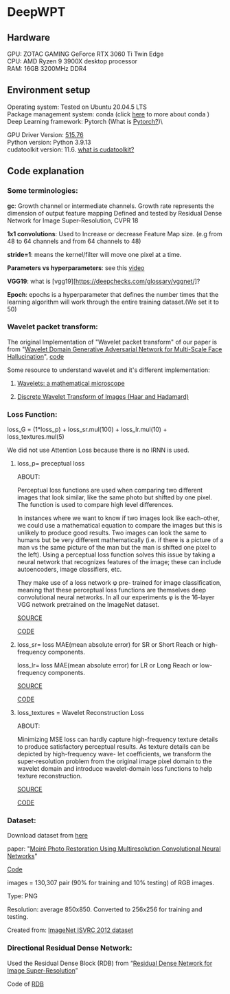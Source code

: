 # DeepWPT

## Hardware
GPU: ZOTAC GAMING GeForce RTX 3060 Ti Twin Edge\
CPU: AMD Ryzen 9 3900X desktop processor\
RAM: 16GB 3200MHz DDR4

## Environment setup
Operating system: Tested on Ubuntu 20.04.5 LTS \
Package management system:  conda (click [here](https://cloudsmith.com/blog/what-is-conda/) to more about conda )\
Deep Learning framework:    Pytorch (What is [Pytorch?](https://www.javatpoint.com/pytorch-introduction))\

                          
GPU Driver Version:  [515.76](https://www.nvidia.com/en-us/drivers/results/193095/)\
Python version: Python 3.9.13\
cudatoolkit version: 11.6.   [what is cudatoolkit?](https://anaconda.org/nvidia/cudatoolkit)



## Code explanation

### Some terminologies:
**gc**: Growth channel or intermediate channels. Growth rate represents the dimension of output feature mapping Defined and tested by Residual Dense Network for Image Super-Resolution, CVPR 18

**1x1 convolutions**: Used to Increase or decrease  Feature Map size. (e.g from 48 to 64 channels and from 64 channels to 48)

**stride=1**: means the kernel/filter will move one pixel  at a time.

**Parameters vs hyperparameters**: see this [video](https://www.youtube.com/watch?v=V4AcLJ2cgmU)


**VGG19**: what is [vgg19][https://deepchecks.com/glossary/vggnet/]? 

**Epoch**: epochs is a hyperparameter that defines the number times that the learning 
algorithm will work through the entire training dataset.(We set it to 50)




### Wavelet packet transform:
The original Implementation of "Wavelet packet transform" of our paper is from "[Wavelet Domain Generative Adversarial Network for Multi-Scale Face Hallucination](https://link.springer.com/article/10.1007/s11263-019-01154-8)",  [code](https://github.com/hhb072/WaveletSRNet/blob/f0219900056c505143d9831b44a112453784b2a7/networks.py)


Some resource to understand wavelet and it's different implementation:

1. [Wavelets: a mathematical microscope](https://www.youtube.com/watch?v=jnxqHcObNK4&t=1405s)

2. [Discrete Wavelet Transform of Images (Haar and Hadamard)](https://www.youtube.com/watch?v=1BTyUIPMMbw&t=1655s)


### Loss Function:

loss_G = (1*loss_p) + loss_sr.mul(100) + loss_lr.mul(10) + loss_textures.mul(5)

We did not use Attention Loss because there is no IRNN is used.


1. loss_p= preceptual loss

    ABOUT:

    Perceptual loss functions are used when comparing two different images that look similar, 
    like the same photo but shifted by one pixel. The function is used to compare high level differences.
    
    In instances where we want to know if two images look like each-other, we could use a mathematical equation to compare the images but this is             unlikely to produce good results. Two images can look the same to humans but be very different mathematically (i.e. if there is a picture of a man vs     the same picture of the man but the man is shifted one pixel to the left). Using a perceptual loss function solves this issue by taking a neural         network that recognizes features of the image; these can include autoencoders, image classifiers, etc.
    
    They make use of a loss network φ pre-
    trained for image classification, meaning that these perceptual loss functions are
    themselves deep convolutional neural networks. In all our experiments φ is the
    16-layer VGG network pretrained on the ImageNet dataset.

    [SOURCE](https://link.springer.com/article/10.1007/s10845-022-02003-1)

    [CODE](https://github.com/tyui592/Perceptual_loss_for_real_time_style_transfer)
  
  
  
2. loss_sr= loss MAE(mean absolute error) for SR or Short Reach or high-frequency components.

   loss_lr=  loss MAE(mean absolute error) for LR or Long Reach or low-frequency components.
   
    [SOURCE](https://link.springer.com/article/10.1007/s11263-019-01154-8)

    [CODE](https://github.com/hhb072/WaveletSRNet )



3. loss_textures = Wavelet Reconstruction Loss


    ABOUT:

    Minimizing MSE loss can hardly capture high-frequency
    texture details to produce satisfactory perceptual results.
    As texture details can be depicted by high-frequency wave-
    let coefficients, we transform the super-resolution problem
    from the original image pixel domain to the wavelet domain
    and introduce wavelet-domain loss functions to help texture
    reconstruction.

    [SOURCE](https://link.springer.com/article/10.1007/s11263-019-01154-8)

    [CODE](https://github.com/hhb072/WaveletSRNet )





### Dataset:
Download dataset from [here](https://drive.google.com/drive/folders/109cAIZ0ffKLt34P7hOMKUO14j3gww2UC)

paper: "[Moiré Photo Restoration Using Multiresolution
Convolutional Neural Networks](https://arxiv.org/abs/1805.02996)"

[Code](https://github.com/ZhengJun-AI/MoirePhotoRestoration-MCNN)


images = 130,307 pair (90% for training and 10% testing) of RGB images.

Type: PNG

Resolution: average 850x850. Converted to 256x256 for training and testing.  

Created from: [ImageNet ISVRC 2012 dataset](https://image-net.org/download.php)


### Directional Residual Dense Network:

Used the Residual Dense Block (RDB) from “[Residual Dense Network for Image Super-Resolution](https://arxiv.org/abs/1802.08797)”

Code of [RDB](https://github.com/yjn870/RDN-pytorch)
